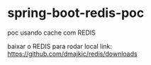 # spring-boot-redis-poc
poc usando cache com REDIS


baixar o REDIS para rodar local link:
https://github.com/dmajkic/redis/downloads
